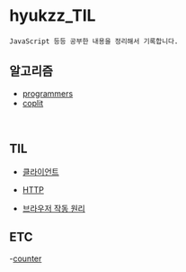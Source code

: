 # hyukzz_TIL

    JavaScript 등등 공부한 내용을 정리해서 기록합니다.

## 알고리즘

- [programmers](./programmers)
- [coplit](./coplit)

<br>

## TIL

- [클라이언트](./TIL/클라이언트/)

- [HTTP](./TIL/HTTP)

- [브라우저 작동 원리](./TIL/브라우저작동원리)

## ETC

-[counter](./ETC/counter)
<br>
